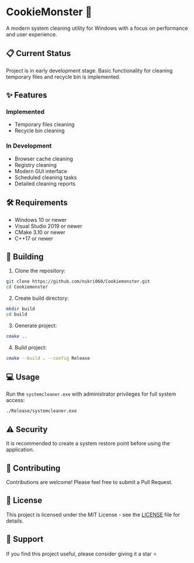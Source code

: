 # CookieMonster 🍪

A modern system cleaning utility for Windows with a focus on performance and user experience.

## 📋 Current Status

Project is in early development stage. Basic functionality for cleaning temporary files and recycle bin is implemented.

## ✨ Features

### Implemented
- Temporary files cleaning
- Recycle bin cleaning

### In Development
- Browser cache cleaning
- Registry cleaning
- Modern GUI interface
- Scheduled cleaning tasks
- Detailed cleaning reports

## 🛠️ Requirements

- Windows 10 or newer
- Visual Studio 2019 or newer
- CMake 3.10 or newer
- C++17 or newer

## 🚀 Building

1. Clone the repository:
```bash
git clone https://github.com/nukri060/Cookiemonster.git
cd Cookiemonster
```

2. Create build directory:
```bash
mkdir build
cd build
```

3. Generate project:
```bash
cmake ..
```

4. Build project:
```bash
cmake --build . --config Release
```

## 💻 Usage

Run the `systemcleaner.exe` with administrator privileges for full system access:
```bash
./Release/systemcleaner.exe
```

## ⚠️ Security

It is recommended to create a system restore point before using the application.

## 📝 Contributing

Contributions are welcome! Please feel free to submit a Pull Request.

## 📄 License

This project is licensed under the MIT License - see the [LICENSE](LICENSE) file for details.

## 🤝 Support

If you find this project useful, please consider giving it a star ⭐ 